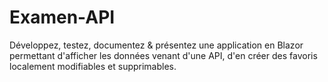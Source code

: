 # Examen-API
Développez, testez, documentez &amp; présentez une application en Blazor permettant d'afficher les données venant d'une API, d'en créer des favoris localement modifiables et supprimables.
